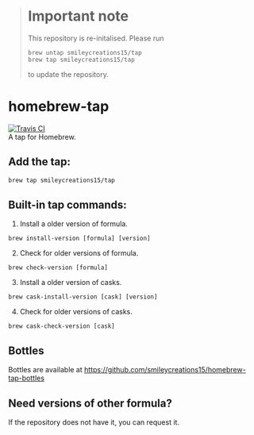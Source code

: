 > # Important note
> This repository is re-initalised.
> Please run
> ```
> brew untap smileycreations15/tap
> brew tap smileycreations15/tap
> ```
> to update the repository.
# homebrew-tap
[![Travis CI](https://travis-ci.org/smileycreations15/homebrew-tap.svg?branch=master)](https://travis-ci.org/smileycreations15/homebrew-tap)<br>
A tap for Homebrew.
## Add the tap:
```sh
brew tap smileycreations15/tap
```
## Built-in tap commands:
1. Install a older version of formula.<br>
```
brew install-version [formula] [version]
```

2. Check for older versions of formula.<br>
```
brew check-version [formula]
```
3. Install a older version of casks.<br>
```
brew cask-install-version [cask] [version]
```

4. Check for older versions of casks.<br>
```
brew cask-check-version [cask]
```
## Bottles
Bottles are available at https://github.com/smileycreations15/homebrew-tap-bottles
## Need versions of other formula?
If the repository does not have it, you can request it.
